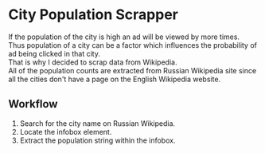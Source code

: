 
# City Population Scrapper
If the population of the city is high an ad will be viewed by more times. <br>
Thus population of a city can be a factor which influences the probability of ad being clicked in that city. <br>
That is why I decided to scrap data from Wikipedia.<br>
All of the population counts are extracted from Russian Wikipedia site since all the cities don't have a page on the English Wikipedia website.<br>

## Workflow
1. Search for the city name on Russian Wikipedia.
2. Locate the infobox element.
3. Extract the population string within the infobox.

